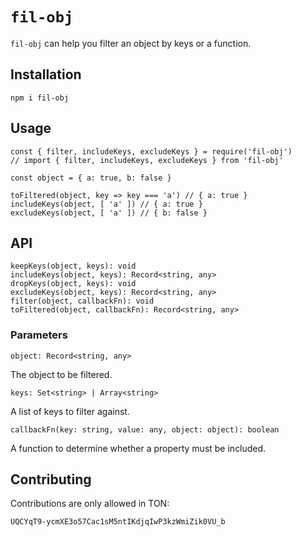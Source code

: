 # `fil-obj`
`fil-obj` can help you filter an object by keys or a function.

## Installation
```
npm i fil-obj
```

## Usage
```
const { filter, includeKeys, excludeKeys } = require('fil-obj')
// import { filter, includeKeys, excludeKeys } from 'fil-obj'

const object = { a: true, b: false }

toFiltered(object, key => key === 'a') // { a: true }
includeKeys(object, [ 'a' ]) // { a: true }
excludeKeys(object, [ 'a' ]) // { b: false }
```

## API
```
keepKeys(object, keys): void
includeKeys(object, keys): Record<string, any>
dropKeys(object, keys): void
excludeKeys(object, keys): Record<string, any>
filter(object, callbackFn): void
toFiltered(object, callbackFn): Record<string, any>
```

### Parameters
`object: Record<string, any>`

The object to be filtered.

`keys: Set<string> | Array<string>`

A list of keys to filter against.

`callbackFn(key: string, value: any, object: object): boolean`

A function to determine whether a property must be included.

## Contributing
Contributions are only allowed in TON:
```
UQCYqT9-ycmXE3o57Cac1sM5ntIKdjqIwP3kzWmiZik0VU_b
```
